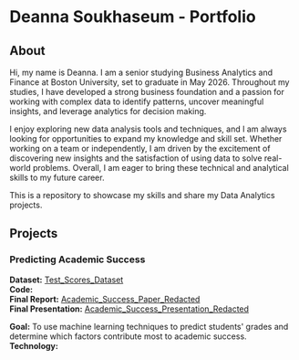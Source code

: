 # Deanna Soukhaseum - Portfolio

## About
Hi, my name is Deanna. I am a senior studying Business Analytics and Finance at Boston University, set to graduate in May 2026. Throughout my studies, I have developed a strong business foundation and a passion for working with complex data to identify patterns, uncover meaningful insights, and leverage analytics for decision making. 

I enjoy exploring new data analysis tools and techniques, and I am always looking for opportunities to expand my knowledge and skill set. Whether working on a team or independently, I am driven by the excitement of discovering new insights and the satisfaction of using data to solve real-world problems. Overall, I am eager to bring these technical and analytical skills to my future career.

This is a repository to showcase my skills and share my Data Analytics projects.

## Projects

### Predicting Academic Success
**Dataset:** [Test_Scores_Dataset](./Predicting_Academic_Success/Test_Scores_Dataset.csv)  
**Code:**  
**Final Report:** [Academic_Success_Paper_Redacted](./Predicting_Academic_Success/Academic_Success_Paper_Redacted.pdf)  
**Final Presentation:** [Academic_Success_Presentation_Redacted](./Predicting_Academic_Success/Academic_Success_Presentation_Redacted.pdf)

**Goal:** To use machine learning techniques to predict students' grades and determine which factors contribute most to academic success.  
**Technology:**  
